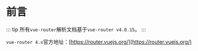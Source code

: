 # 前言

::: tip
所有`vue-router`解析文档基于`vue-router v4.0.15`。
:::

`vue-router 4.x`官方地址：[https://router.vuejs.org/](https://router.vuejs.org/)
